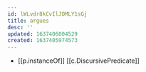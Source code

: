 ```yaml
---
id: lWLvdr8kCvIlJOMLY1sGj
title: argues
desc: ''
updated: 1637406004529
created: 1637405974573
---
```


- [[p.instanceOf]] [[c.DiscursivePredicate]]
